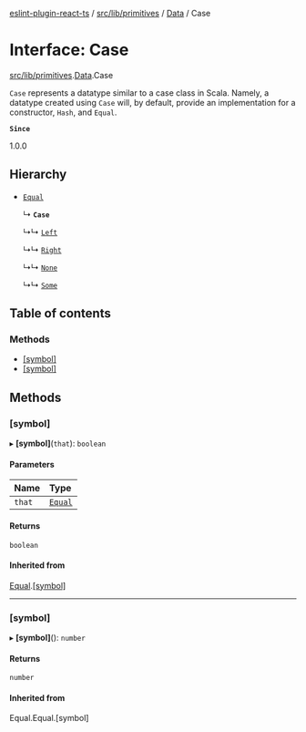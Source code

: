 [eslint-plugin-react-ts](../README.md) / [src/lib/primitives](../modules/src_lib_primitives.md) / [Data](../modules/src_lib_primitives.Data.md) / Case

# Interface: Case

[src/lib/primitives](../modules/src_lib_primitives.md).[Data](../modules/src_lib_primitives.Data.md).Case

`Case` represents a datatype similar to a case class in Scala. Namely, a
datatype created using `Case` will, by default, provide an implementation
for a constructor, `Hash`, and `Equal`.

**`Since`**

1.0.0

## Hierarchy

- [`Equal`](src_lib_primitives.Equal.Equal.md)

  ↳ **`Case`**

  ↳↳ [`Left`](src_lib_primitives.E.Left.md)

  ↳↳ [`Right`](src_lib_primitives.E.Right.md)

  ↳↳ [`None`](src_lib_primitives.O.None.md)

  ↳↳ [`Some`](src_lib_primitives.O.Some.md)

## Table of contents

### Methods

- [[symbol]](src_lib_primitives.Data.Case-1.md#[symbol])
- [[symbol]](src_lib_primitives.Data.Case-1.md#[symbol]-1)

## Methods

### [symbol]

▸ **[symbol]**(`that`): `boolean`

#### Parameters

| Name | Type |
| :------ | :------ |
| `that` | [`Equal`](src_lib_primitives.Equal.Equal.md) |

#### Returns

`boolean`

#### Inherited from

[Equal](src_lib_primitives.Equal.Equal.md).[[symbol]](src_lib_primitives.Equal.Equal.md#[symbol]-1)

___

### [symbol]

▸ **[symbol]**(): `number`

#### Returns

`number`

#### Inherited from

Equal.Equal.[symbol]
